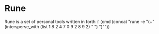 # Rune
Rune is a set of personal tools written in forth
ᛮ
(cmd (concat "rune -e \"(+" (intersperse_with (list 1 8 2 4 7 0 9 2 8 9 2) " ") ")\""))
